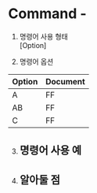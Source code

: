 Command - 
===============


1. 명령어 사용 형태<br>
 [Option]

2. 명령어 옵션

| Option | Document |
|--------|----------|
| A      | FF       |
| AB     | FF       |
| C      | FF       |

3. 명령어 사용 예<br>
    - 

4. 알아둘 점<br>
    - 